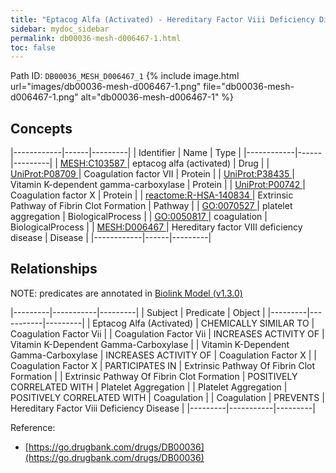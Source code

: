 ```yaml
---
title: "Eptacog Alfa (Activated) - Hereditary Factor Viii Deficiency Disease"
sidebar: mydoc_sidebar
permalink: db00036-mesh-d006467-1.html
toc: false 
---
```



Path ID: `DB00036_MESH_D006467_1`
{% include image.html url="images/db00036-mesh-d006467-1.png" file="db00036-mesh-d006467-1.png" alt="db00036-mesh-d006467-1" %}

## Concepts

|------------|------|---------|
| Identifier | Name | Type    |
|------------|------|---------|
| <a href="https://identifiers.org/MESH:C103587">MESH:C103587 </a> | eptacog alfa (activated) | Drug |
| <a href="https://identifiers.org/UniProt:P08709">UniProt:P08709 </a> | Coagulation factor VII | Protein |
| <a href="https://identifiers.org/UniProt:P38435">UniProt:P38435 </a> | Vitamin K-dependent gamma-carboxylase | Protein |
| <a href="https://identifiers.org/UniProt:P00742">UniProt:P00742 </a> | Coagulation factor X | Protein |
| <a href="https://identifiers.org/reactome:R-HSA-140834">reactome:R-HSA-140834 </a> | Extrinsic Pathway of Fibrin Clot Formation | Pathway |
| <a href="https://identifiers.org/GO:0070527">GO:0070527 </a> | platelet aggregation | BiologicalProcess |
| <a href="https://identifiers.org/GO:0050817">GO:0050817 </a> | coagulation | BiologicalProcess |
| <a href="https://identifiers.org/MESH:D006467">MESH:D006467 </a> | Hereditary factor VIII deficiency disease | Disease |
|------------|------|---------|

## Relationships


NOTE: predicates are annotated in <a href="https://github.com/biolink/biolink-model/releases/tag/v1.3.0">Biolink Model (v1.3.0)</a>

|---------|-----------|---------|
| Subject | Predicate | Object  |
|---------|-----------|---------|
| Eptacog Alfa (Activated) | CHEMICALLY SIMILAR TO | Coagulation Factor Vii |
| Coagulation Factor Vii | INCREASES ACTIVITY OF | Vitamin K-Dependent Gamma-Carboxylase |
| Vitamin K-Dependent Gamma-Carboxylase | INCREASES ACTIVITY OF | Coagulation Factor X |
| Coagulation Factor X | PARTICIPATES IN | Extrinsic Pathway Of Fibrin Clot Formation |
| Extrinsic Pathway Of Fibrin Clot Formation | POSITIVELY CORRELATED WITH | Platelet Aggregation |
| Platelet Aggregation | POSITIVELY CORRELATED WITH | Coagulation |
| Coagulation | PREVENTS | Hereditary Factor Viii Deficiency Disease |
|---------|-----------|---------|

Reference: 
  - [https://go.drugbank.com/drugs/DB00036](https://go.drugbank.com/drugs/DB00036)
